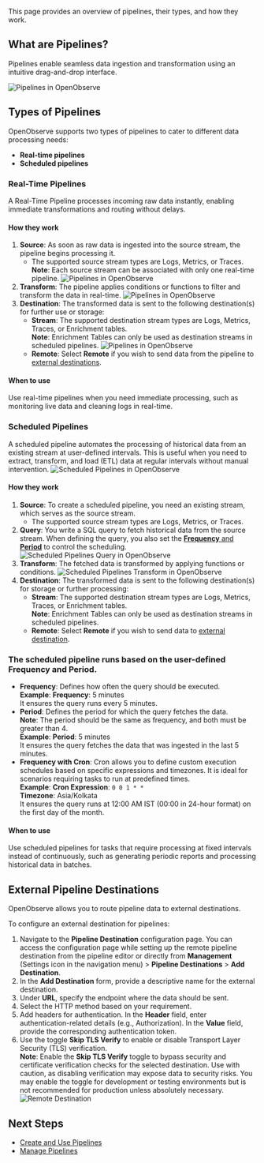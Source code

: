 This page provides an overview of pipelines, their types, and how they work.<br>

## What are Pipelines?
Pipelines enable seamless data ingestion and transformation using an intuitive drag-and-drop interface.

![Pipelines in OpenObserve](../../images/pipeline-new-editor.png)

## Types of Pipelines
OpenObserve supports two types of pipelines to cater to different data processing needs: 

- **Real-time pipelines** 
- **Scheduled pipelines**

### Real-Time Pipelines
A Real-Time Pipeline processes incoming raw data instantly, enabling immediate transformations and routing without delays.

#### How they work

1. **Source**: As soon as raw data is ingested into the source stream, the pipeline begins processing it.
    - The supported source stream types are Logs, Metrics, or Traces.<br>**Note**: Each source stream can be associated with only one real-time pipeline. 
    ![Pipelines in OpenObserve](../../images/pipelines-new-realtime.png)
2. **Transform**: The pipeline applies conditions or functions to filter and transform the data in real-time. 
![Pipelines in OpenObserve](../../images/pipeline-new-realtime-transform-condition.png)
3. **Destination**: The transformed data is sent to the following destination(s) for further use or storage: 
    - **Stream**: The supported destination stream types are Logs, Metrics, Traces, or Enrichment tables. <br>**Note**: Enrichment Tables can only be used as destination streams in scheduled pipelines.
    ![Pipelines in OpenObserve](../../images/pipeline-new-realtime-destination.png)
    - **Remote**: Select **Remote** if you wish to send data from the pipeline to [external destinations](#external-pipeline-destinations).

#### When to use
Use real-time pipelines when you need immediate processing, such as monitoring live data and cleaning logs in real-time.

### Scheduled Pipelines

A scheduled pipeline automates the processing of historical data from an existing stream at user-defined intervals. This is useful when you need to extract, transform, and load (ETL) data at regular intervals without manual intervention. 
![Scheduled Pipelines in OpenObserve](../../images/pipelines-new-%20scheduled.png)

#### How they work

1. **Source**: To create a scheduled pipeline, you need an existing stream, which serves as the source stream. 
    - The supported source stream types are Logs, Metrics, or Traces. 
2. **Query**: You write a SQL query to fetch historical data from the source stream. When defining the query, you also set the [**Frequency** and **Period**](#the-scheduled-pipeline-runs-based-on-the-user-defined-frequency-and-period) to control the scheduling. 
![Scheduled Pipelines Query in OpenObserve](../../images/create-pipeline-sch-query.png)
3. **Transform**: The fetched data is transformed by applying functions or conditions.
![Scheduled Pipelines Transform in OpenObserve](../../images/pipeline-new-scheduled-condition.png)
4. **Destination**: The transformed data is sent to the following destination(s) for storage or further processing: 
    - **Stream**: The supported destination stream types are Logs, Metrics, Traces, or Enrichment tables. <br>**Note**: Enrichment Tables can only be used as destination streams in scheduled pipelines.
    - **Remote**: Select **Remote** if you wish to send data to [external destination](#external-pipeline-destinations).

### The scheduled pipeline runs based on the user-defined **Frequency** and **Period**. 

- **Frequency**: Defines how often the query should be executed. <br> **Example**: **Frequency**: 5 minutes<br>It ensures the query runs every 5 minutes.
- **Period**: Defines the period for which the query fetches the data. <br> 
    **Note**: The period should be the same as frequency, and both must be greater than 4. <br> 
    **Example**: **Period**: 5 minutes<br>It ensures the query fetches the data that was ingested in the last 5 minutes. 
- **Frequency with Cron**: Cron allows you to define custom execution schedules based on specific expressions and timezones. It is ideal for scenarios requiring tasks to run at predefined times. <br>**Example**: **Cron Expression**: `0 0 1 * *`
<br>**Timezone**: Asia/Kolkata
<br>It ensures the query runs at 12:00 AM IST (00:00 in 24-hour format) on the first day of the month. 

#### When to use
Use scheduled pipelines for tasks that require processing at fixed intervals instead of continuously, such as generating periodic reports and processing historical data in batches.

## External Pipeline Destinations
OpenObserve allows you to route pipeline data to external destinations. 

To configure an external destination for pipelines: 

1. Navigate to the **Pipeline Destination** configuration page. You can access the configuration page while setting up the remote pipeline destination from the pipeline editor or directly from **Management** (Settings icon in the navigation menu) > **Pipeline Destinations** > **Add Destination**.
2. In the **Add Destination** form, provide a descriptive name for the external destination.
3. Under **URL**, specify the endpoint where the data should be sent.
4. Select the HTTP method based on your requirement.
5. Add headers for authentication. In the **Header** field, enter authentication-related details (e.g., Authorization). In the **Value** field, provide the corresponding authentication token.
6. Use the toggle **Skip TLS Verify** to enable or disable Transport Layer Security (TLS) verification. <br>
**Note**: Enable the **Skip TLS Verify** toggle to bypass security and certificate verification checks for the selected destination. Use with caution, as disabling verification may expose data to security risks. You may enable the toggle for development or testing environments but is not recommended for production unless absolutely necessary.
![Remote Destination](../../images/pipeline-new-remote-destination.png)


## Next Steps
- [Create and Use Pipelines](Create-and-Use-Pipelines.md)
- [Manage Pipelines](Manage-Pipelines.md)